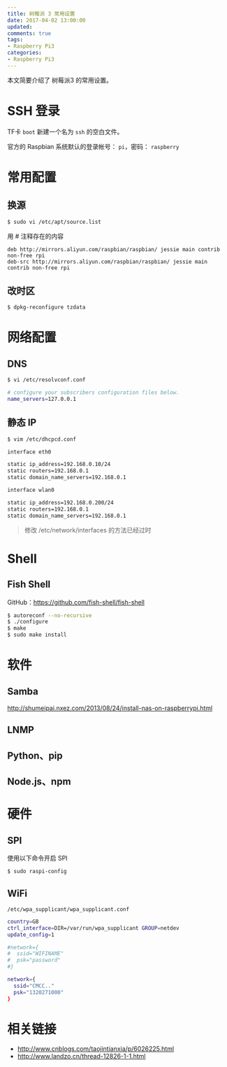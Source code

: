 ```yaml
---
title: 树莓派 3 常用设置
date: 2017-04-02 13:00:00
updated:
comments: true
tags:
- Raspberry Pi3
categories:
- Raspberry Pi3
---
```


本文简要介绍了 树莓派3 的常用设置。

<!--more-->

# SSH 登录

TF卡 `boot` 新建一个名为 `ssh` 的空白文件。

官方的 Raspbian 系统默认的登录帐号： `pi`，密码： `raspberry`

# 常用配置

## 换源

```bash
$ sudo vi /etc/apt/source.list
```

用 # 注释存在的内容

```
deb http://mirrors.aliyun.com/raspbian/raspbian/ jessie main contrib non-free rpi
deb-src http://mirrors.aliyun.com/raspbian/raspbian/ jessie main contrib non-free rpi
```

## 改时区

```bash
$ dpkg-reconfigure tzdata
```

# 网络配置

## DNS

```bash
$ vi /etc/resolvconf.conf

# configure your subscribers configuration files below.
name_servers=127.0.0.1
```

## 静态 IP

```bash
$ vim /etc/dhcpcd.conf

interface eth0

static ip_address=192.168.0.10/24
static routers=192.168.0.1
static domain_name_servers=192.168.0.1

interface wlan0

static ip_address=192.168.0.200/24
static routers=192.168.0.1
static domain_name_servers=192.168.0.1
```

> 修改  /etc/network/interfaces 的方法已经过时

# Shell

## Fish Shell

GitHub：https://github.com/fish-shell/fish-shell

```bash
$ autoreconf --no-recursive
$ ./configure
$ make
$ sudo make install
```

# 软件

## Samba

http://shumeipai.nxez.com/2013/08/24/install-nas-on-raspberrypi.html

## LNMP

## Python、pip

## Node.js、npm

# 硬件

## SPI

使用以下命令开启 SPI

```bash
$ sudo raspi-config
```

## WiFi

`/etc/wpa_supplicant/wpa_supplicant.conf`

```bash
country=GB
ctrl_interface=DIR=/var/run/wpa_supplicant GROUP=netdev
update_config=1

#network={
#  ssid="WIFINAME"
#  psk="password"
#}

network={
  ssid="CMCC.."
  psk="1320271000"
}
```


# 相关链接

* http://www.cnblogs.com/taojintianxia/p/6026225.html
* http://www.landzo.cn/thread-12826-1-1.html
